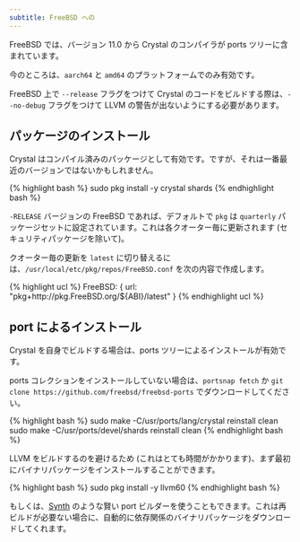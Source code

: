 ```yaml
---
subtitle: FreeBSD への
---
```


FreeBSD では、バージョン 11.0 から Crystal のコンパイラが ports ツリーに含まれています。

今のところは、`aarch64` と `amd64` のプラットフォームでのみ有効です。

FreeBSD 上で `--release` フラグをつけて Crystal のコードをビルドする際は、`--no-debug` フラグをつけて LLVM の警告が出ないようにする必要があります。

## パッケージのインストール

Crystal はコンパイル済みのパッケージとして有効です。ですが、それは一番最近のバージョンではないかもしれません。


<div class="code_section">
{% highlight bash %}
sudo pkg install -y crystal shards
{% endhighlight bash %}
</div>

`-RELEASE` バージョンの FreeBSD であれば、デフォルトで `pkg` は `quarterly` パッケージセットに設定されています。これは各クオーター毎に更新されます (セキュリティパッケージを除いて)。

クオーター毎の更新を `latest` に切り替えるには、`/usr/local/etc/pkg/repos/FreeBSD.conf` を次の内容で作成します。


<div class="code_section">
{% highlight ucl %}
FreeBSD: {
  url: "pkg+http://pkg.FreeBSD.org/${ABI}/latest"
}
{% endhighlight ucl %}
</div>

## port によるインストール

Crystal を自身でビルドする場合は、ports ツリーによるインストールが有効です。

ports コレクションをインストールしていない場合は、`portsnap fetch` か `git clone https://github.com/freebsd/freebsd-ports` でダウンロードしてください。

<div class="code_section">
{% highlight bash %}
sudo make -C/usr/ports/lang/crystal reinstall clean
sudo make -C/usr/ports/devel/shards reinstall clean
{% endhighlight bash %}
</div>

LLVM をビルドするのを避けるため (これはとても時間がかかります)、まず最初にバイナリパッケージをインストールすることができます。

<div class="code_section">
{% highlight bash %}
sudo pkg install -y llvm60
{% endhighlight bash %}
</div>

もしくは、[Synth](https://github.com/jrmarino/synth) のような賢い port ビルダーを使うこともできます。これは再ビルドが必要ない場合に、自動的に依存関係のバイナリパッケージをダウンロードしてくれます。
